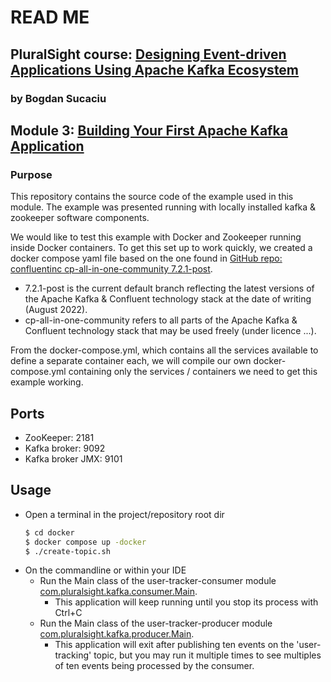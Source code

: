 # READ ME
## PluralSight course: [Designing Event-driven Applications Using Apache Kafka Ecosystem](https://app.pluralsight.com/library/courses/designing-event-driven-applications-apache-kafka-ecosystem/table-of-contents)
### by Bogdan Sucaciu
## Module 3: [Building Your First Apache Kafka Application](https://app.pluralsight.com/course-player?clipId=4dbf4867-a9b2-445b-b87e-7f51dbce8fb7#:~:text=3,Apache%20Kafka%20Application)
### Purpose
This repository contains the source code of the example used in this module. The example was presented running with locally
installed kafka & zookeeper software components.

We would like to test this example with Docker and Zookeeper running inside Docker containers.
To get this set up to work quickly, we created a docker compose yaml file based on the one found in
[GitHub repo: confluentinc cp-all-in-one-community 7.2.1-post](https://github.com/confluentinc/cp-all-in-one/tree/7.2.1-post/cp-all-in-one-community).
- 7.2.1-post is the current default branch reflecting the latest versions of the Apache Kafka & Confluent technology stack at the date of writing (August 2022).
- cp-all-in-one-community refers to all parts of the Apache Kafka & Confluent technology stack that may be used freely (under licence ...).

From the docker-compose.yml, which contains all the services available to define a separate container each, we will compile our own
docker-compose.yml containing only the services / containers we need to get this example working.

## Ports
- ZooKeeper: 2181
- Kafka broker: 9092
- Kafka broker JMX: 9101

## Usage
- Open a terminal in the project/repository root dir
    ```bash
    $ cd docker
    $ docker compose up -docker
    $ ./create-topic.sh
    ```
- On the commandline or within your IDE
  - Run the Main class of the user-tracker-consumer module [com.pluralsight.kafka.consumer.Main](user-tracking-consumer/src/main/java/com/pluralsight/kafka/consumer/Main.java).
    - This application will keep running until you stop its process with Ctrl+C
  - Run the Main class of the user-tracker-producer module [com.pluralsight.kafka.producer.Main](user-tracking-producer/src/main/java/com/pluralsight/kafka/producer/Main.java).
    - This application will exit after publishing ten events on the 'user-tracking' topic, but you may run it multiple
      times to see multiples of ten events being processed by the consumer. 